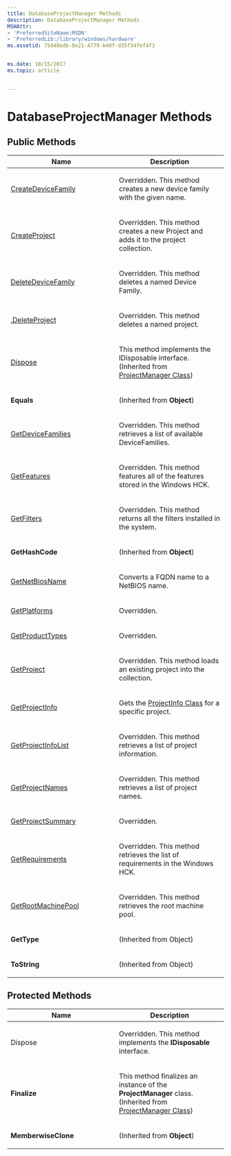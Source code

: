 ```yaml
---
title: DatabaseProjectManager Methods
description: DatabaseProjectManager Methods
MSHAttr:
- 'PreferredSiteName:MSDN'
- 'PreferredLib:/library/windows/hardware'
ms.assetid: 75448edb-8e21-4779-b40f-d35f34fef4f3


ms.date: 10/15/2017
ms.topic: article


---
```


# DatabaseProjectManager Methods


## <span id="Public_Methods"></span><span id="public_methods"></span><span id="PUBLIC_METHODS"></span>Public Methods


<table>
<colgroup>
<col width="50%" />
<col width="50%" />
</colgroup>
<thead>
<tr class="header">
<th>Name</th>
<th>Description</th>
</tr>
</thead>
<tbody>
<tr class="odd">
<td><p><a href="databaseprojectmanagercreatedevicefamily-method.md" data-raw-source="[CreateDeviceFamily](databaseprojectmanagercreatedevicefamily-method.md)">CreateDeviceFamily</a></p></td>
<td><p>Overridden. This method creates a new device family with the given name.</p></td>
</tr>
<tr class="even">
<td><p><a href="databaseprojectmanagercreateproject-method.md" data-raw-source="[CreateProject](databaseprojectmanagercreateproject-method.md)">CreateProject</a></p></td>
<td><p>Overridden. This method creates a new Project and adds it to the project collection.</p></td>
</tr>
<tr class="odd">
<td><p><a href="databaseprojectmanagerdeletedevicefamily-method.md" data-raw-source="[DeleteDeviceFamily](databaseprojectmanagerdeletedevicefamily-method.md)">DeleteDeviceFamily</a></p></td>
<td><p>Overridden. This method deletes a named Device Family.</p></td>
</tr>
<tr class="even">
<td><p><a href="databaseprojectmanagerdeleteproject-method.md" data-raw-source="[.DeleteProject](databaseprojectmanagerdeleteproject-method.md)">.DeleteProject</a></p></td>
<td><p>Overridden. This method deletes a named project.</p></td>
</tr>
<tr class="odd">
<td><p><a href="databaseprojectmanagerdispose-method.md" data-raw-source="[Dispose](databaseprojectmanagerdispose-method.md)">Dispose</a></p></td>
<td><p>This method implements the IDisposable interface. (Inherited from <a href="projectmanager-class.md" data-raw-source="[ProjectManager Class](projectmanager-class.md)">ProjectManager Class</a>)</p></td>
</tr>
<tr class="even">
<td><p><strong>Equals</strong></p></td>
<td><p>(Inherited from <strong>Object</strong>)</p></td>
</tr>
<tr class="odd">
<td><p><a href="databaseprojectmanagergetdevicefamilies-method.md" data-raw-source="[GetDeviceFamilies](databaseprojectmanagergetdevicefamilies-method.md)">GetDeviceFamilies</a></p></td>
<td><p>Overridden. This method retrieves a list of available DeviceFamilies.</p></td>
</tr>
<tr class="even">
<td><p><a href="databaseprojectmanagergetfeatures-method.md" data-raw-source="[GetFeatures](databaseprojectmanagergetfeatures-method.md)">GetFeatures</a></p></td>
<td><p>Overridden. This method features all of the features stored in the Windows HCK.</p></td>
</tr>
<tr class="odd">
<td><p><a href="databaseprojectmanagergetfilters-method.md" data-raw-source="[GetFilters](databaseprojectmanagergetfilters-method.md)">GetFilters</a></p></td>
<td><p>Overridden. This method returns all the filters installed in the system.</p></td>
</tr>
<tr class="even">
<td><p><strong>GetHashCode</strong></p></td>
<td><p>(Inherited from <strong>Object</strong>)</p></td>
</tr>
<tr class="odd">
<td><p><a href="databaseprojectmanager-getnetbiosname-method.md" data-raw-source="[GetNetBiosName](databaseprojectmanager-getnetbiosname-method.md)">GetNetBiosName</a></p></td>
<td><p>Converts a FQDN name to a NetBIOS name.</p></td>
</tr>
<tr class="even">
<td><p><a href="databaseprojectmanagergetplatforms-method.md" data-raw-source="[GetPlatforms](databaseprojectmanagergetplatforms-method.md)">GetPlatforms</a></p></td>
<td><p>Overridden.</p></td>
</tr>
<tr class="odd">
<td><p><a href="databaseprojectmanagergetproducttypes-method.md" data-raw-source="[GetProductTypes](databaseprojectmanagergetproducttypes-method.md)">GetProductTypes</a></p></td>
<td><p>Overridden.</p></td>
</tr>
<tr class="even">
<td><p><a href="databaseprojectmanagergetproject-method.md" data-raw-source="[GetProject](databaseprojectmanagergetproject-method.md)">GetProject</a></p></td>
<td><p>Overridden. This method loads an existing project into the collection.</p></td>
</tr>
<tr class="odd">
<td><p><a href="databaseprojectmanager-getprojectinfo-method.md" data-raw-source="[GetProjectInfo](databaseprojectmanager-getprojectinfo-method.md)">GetProjectInfo</a></p></td>
<td><p>Gets the <a href="projectinfo-class.md" data-raw-source="[ProjectInfo Class](projectinfo-class.md)">ProjectInfo Class</a> for a specific project.</p></td>
</tr>
<tr class="even">
<td><p><a href="databaseprojectmanagergetprojectinfolist-method.md" data-raw-source="[GetProjectInfoList](databaseprojectmanagergetprojectinfolist-method.md)">GetProjectInfoList</a></p></td>
<td><p>Overridden. This method retrieves a list of project information.</p></td>
</tr>
<tr class="odd">
<td><p><a href="databaseprojectmanagergetprojectnames-method.md" data-raw-source="[GetProjectNames](databaseprojectmanagergetprojectnames-method.md)">GetProjectNames</a></p></td>
<td><p>Overridden. This method retrieves a list of project names.</p></td>
</tr>
<tr class="even">
<td><p><a href="databaseprojectmanagergetprojectsummary-method.md" data-raw-source="[GetProjectSummary](databaseprojectmanagergetprojectsummary-method.md)">GetProjectSummary</a></p></td>
<td><p>Overridden.</p></td>
</tr>
<tr class="odd">
<td><p><a href="databaseprojectmanagergetrequirements-method.md" data-raw-source="[GetRequirements](databaseprojectmanagergetrequirements-method.md)">GetRequirements</a></p></td>
<td><p>Overridden. This method retrieves the list of requirements in the Windows HCK.</p></td>
</tr>
<tr class="even">
<td><p><a href="databaseprojectmanagergetrootmachinepool-method.md" data-raw-source="[GetRootMachinePool](databaseprojectmanagergetrootmachinepool-method.md)">GetRootMachinePool</a></p></td>
<td><p>Overridden. This method retrieves the root machine pool.</p></td>
</tr>
<tr class="odd">
<td><p><strong>GetType</strong></p></td>
<td><p>(Inherited from Object)</p></td>
</tr>
<tr class="even">
<td><p><strong>ToString</strong></p></td>
<td><p>(Inherited from Object)</p></td>
</tr>
</tbody>
</table>

 

## <span id="Protected_Methods"></span><span id="protected_methods"></span><span id="PROTECTED_METHODS"></span>Protected Methods


<table>
<colgroup>
<col width="50%" />
<col width="50%" />
</colgroup>
<thead>
<tr class="header">
<th>Name</th>
<th>Description</th>
</tr>
</thead>
<tbody>
<tr class="odd">
<td><p>Dispose</p></td>
<td><p>Overridden. This method implements the <strong>IDisposable</strong> interface.</p></td>
</tr>
<tr class="even">
<td><p><strong>Finalize</strong></p></td>
<td><p>This method finalizes an instance of the <strong>ProjectManager</strong> class. (Inherited from <a href="projectmanager-class.md" data-raw-source="[ProjectManager Class](projectmanager-class.md)">ProjectManager Class</a>)</p></td>
</tr>
<tr class="odd">
<td><p><strong>MemberwiseClone</strong></p></td>
<td><p>(Inherited from <strong>Object</strong>)</p></td>
</tr>
</tbody>
</table>

 

 

 






